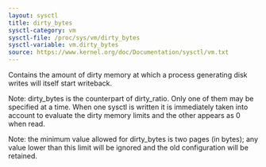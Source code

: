 ```yaml
---
layout: sysctl
title: dirty_bytes
sysctl-category: vm
sysctl-file: /proc/sys/vm/dirty_bytes
sysctl-variable: vm.dirty_bytes
source: https://www.kernel.org/doc/Documentation/sysctl/vm.txt
---
```


Contains the amount of dirty memory at which a process generating disk writes
will itself start writeback.

Note: dirty_bytes is the counterpart of dirty_ratio. Only one of them may be
specified at a time. When one sysctl is written it is immediately taken into
account to evaluate the dirty memory limits and the other appears as 0 when
read.

Note: the minimum value allowed for dirty_bytes is two pages (in bytes); any
value lower than this limit will be ignored and the old configuration will be
retained.

